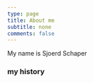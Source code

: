 ```yaml
---
type: page
title: About me
subtitle: none
comments: false
---
```


My name is Sjoerd Schaper

### my history

